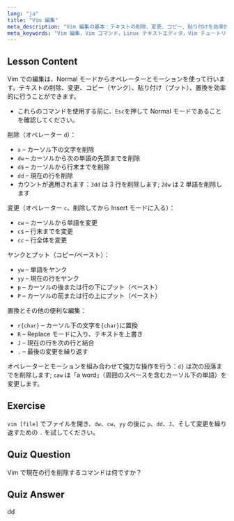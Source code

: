 ```yaml
---
lang: "ja"
title: "Vim 編集"
meta_description: "Vim 編集の基本：テキストの削除、変更、コピー、貼り付けを効率的に学びます。初心者向けの必須 Vim コマンドを習得し、Linux のテキスト編集スキルを向上させます。"
meta_keywords: "Vim 編集，Vim コマンド，Linux テキストエディタ，Vim チュートリアル，Vim ガイド，初心者 Vim, dd コマンド，Vim 削除"
---
```


## Lesson Content

Vim での編集は、Normal モードからオペレーターとモーションを使って行います。テキストの削除、変更、コピー（ヤンク）、貼り付け（プット）、置換を効率的に行うことができます。

- これらのコマンドを使用する前に、`Esc`を押して Normal モードであることを確認してください。

削除（オペレーター `d`）：

- `x` – カーソル下の文字を削除
- `dw` – カーソルから次の単語の先頭までを削除
- `d$` – カーソルから行末までを削除
- `dd` – 現在の行を削除
- カウントが適用されます：`3dd` は 3 行を削除します; `2dw` は 2 単語を削除します

変更（オペレーター `c`、削除してから Insert モードに入る）：

- `cw` – カーソルから単語を変更
- `c$` – 行末までを変更
- `cc` – 行全体を変更

ヤンクとプット（コピー/ペースト）：

- `yw` – 単語をヤンク
- `yy` – 現在の行をヤンク
- `p` – カーソルの後または行の下にプット（ペースト）
- `P` – カーソルの前または行の上にプット（ペースト）

置換とその他の便利な編集：

- `r{char}` – カーソル下の文字を`{char}`に置換
- `R` – Replace モードに入り、テキストを上書き
- `J` – 現在の行を次の行と結合
- `.` – 最後の変更を繰り返す

オペレーターとモーションを組み合わせて強力な操作を行う：`d}` は次の段落までを削除します; `caw` は「a word」（周囲のスペースを含むカーソル下の単語）を変更します。

## Exercise

`vim [file]` でファイルを開き、`dw`、`cw`、`yy` の後に `p`、`dd`、`J`、そして変更を繰り返すための `.` を試してください。

## Quiz Question

Vim で現在の行を削除するコマンドは何ですか？

## Quiz Answer

dd
